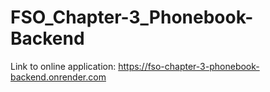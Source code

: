 # FSO_Chapter-3_Phonebook-Backend

Link to online application: https://fso-chapter-3-phonebook-backend.onrender.com